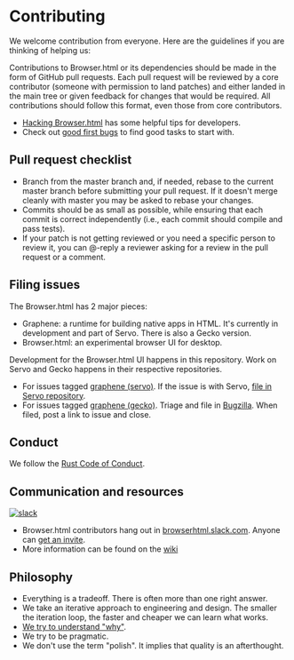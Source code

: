 # Contributing

We welcome contribution from everyone. Here are the guidelines if you are thinking of helping us:

Contributions to Browser.html or its dependencies should be made in the form of GitHub pull requests. Each pull request will be reviewed by a core contributor (someone with permission to land patches) and either landed in the main tree or given feedback for changes that would be required. All contributions should follow this format, even those from core contributors.

- [Hacking Browser.html](https://github.com/mozilla/browser.html/wiki/Hacking-Browser.html) has some helpful tips for developers.
- Check out [good first bugs](https://github.com/mozilla/browser.html/labels/good%20first%20bug) to find good tasks to start with.


## Pull request checklist

- Branch from the master branch and, if needed, rebase to the current master branch before submitting your pull request. If it doesn't merge cleanly with master you may be asked to rebase your changes.
- Commits should be as small as possible, while ensuring that each commit is correct independently (i.e., each commit should compile and pass tests).
- If your patch is not getting reviewed or you need a specific person to review it, you can @-reply a reviewer asking for a review in the pull request or a comment.


## Filing issues

The Browser.html has 2 major pieces:

- Graphene: a runtime for building native apps in HTML. It's currently in development and part of Servo. There is also a Gecko version.
- Browser.html: an experimental browser UI for desktop.

Development for the Browser.html UI happens in this repository. Work on Servo and Gecko happens in their respective repositories.

* For issues tagged [graphene (servo)](https://github.com/mozilla/browser.html/labels/graphene%20%28servo%29). If the issue is with Servo, [file in Servo repository](https://github.com/servo/servo/issues/).
* For issues tagged [graphene (gecko)](https://github.com/mozilla/browser.html/labels/graphene%20%gecko%29). Triage and file in [Bugzilla](http://bugzilla.mozilla.org/). When filed, post a link to issue and close.


## Conduct

We follow the [Rust Code of Conduct](https://www.rust-lang.org/conduct.html).


## Communication and resources

[![slack](https://browserhtml-slackin.herokuapp.com/badge.svg)](https://browserhtml-slackin.herokuapp.com/)

- Browser.html contributors hang out in [browserhtml.slack.com](https://browserhtml.slack.com). Anyone can [get an invite](https://browserhtml-slackin.herokuapp.com/).
- More information can be found on the [wiki](https://github.com/mozilla/browser.html/wiki)


## Philosophy

* Everything is a tradeoff. There is often more than one right answer.
* We take an iterative approach to engineering and design. The smaller the iteration loop, the faster and cheaper we can learn what works.
* [We try to understand "why"](https://en.wikipedia.org/wiki/5_Whys).
* We try to be pragmatic.
* We don't use the term "polish". It implies that quality is an afterthought.

